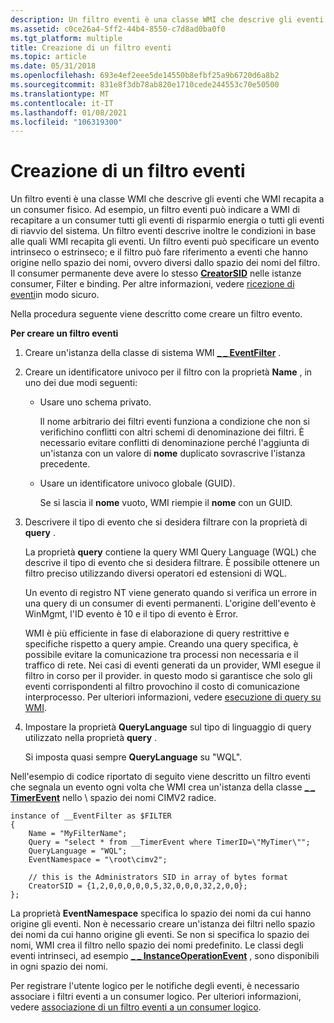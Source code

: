 ```yaml
---
description: Un filtro eventi è una classe WMI che descrive gli eventi che WMI recapita a un consumer fisico.
ms.assetid: c0ce26a4-5ff2-44b4-8550-c7d8ad0ba0f0
ms.tgt_platform: multiple
title: Creazione di un filtro eventi
ms.topic: article
ms.date: 05/31/2018
ms.openlocfilehash: 693e4ef2eee5de14550b8efbf25a9b6720d6a8b2
ms.sourcegitcommit: 831e8f3db78ab820e1710cede244553c70e50500
ms.translationtype: MT
ms.contentlocale: it-IT
ms.lasthandoff: 01/08/2021
ms.locfileid: "106319300"
---
```

# <a name="creating-an-event-filter"></a>Creazione di un filtro eventi

Un filtro eventi è una classe WMI che descrive gli eventi che WMI recapita a un consumer fisico. Ad esempio, un filtro eventi può indicare a WMI di recapitare a un consumer tutti gli eventi di risparmio energia o tutti gli eventi di riavvio del sistema. Un filtro eventi descrive inoltre le condizioni in base alle quali WMI recapita gli eventi. Un filtro eventi può specificare un evento intrinseco o estrinseco; e il filtro può fare riferimento a eventi che hanno origine nello spazio dei nomi, ovvero diversi dallo spazio dei nomi del filtro. Il consumer permanente deve avere lo stesso [**CreatorSID**](--eventconsumer.md) nelle istanze consumer, Filter e binding. Per altre informazioni, vedere [ricezione di eventi](receiving-events-securely.md)in modo sicuro.

Nella procedura seguente viene descritto come creare un filtro evento.

**Per creare un filtro eventi**

1.  Creare un'istanza della classe di sistema WMI [**\_ \_ EventFilter**](--eventfilter.md) .
2.  Creare un identificatore univoco per il filtro con la proprietà **Name** , in uno dei due modi seguenti:

    -   Usare uno schema privato.

        Il nome arbitrario dei filtri eventi funziona a condizione che non si verifichino conflitti con altri schemi di denominazione dei filtri. È necessario evitare conflitti di denominazione perché l'aggiunta di un'istanza con un valore di **nome** duplicato sovrascrive l'istanza precedente.

    -   Usare un identificatore univoco globale (GUID).

        Se si lascia il **nome** vuoto, WMI riempie il **nome** con un GUID.

3.  Descrivere il tipo di evento che si desidera filtrare con la proprietà di **query** .

    La proprietà **query** contiene la query WMI Query Language (WQL) che descrive il tipo di evento che si desidera filtrare. È possibile ottenere un filtro preciso utilizzando diversi operatori ed estensioni di WQL.

    Un evento di registro NT viene generato quando si verifica un errore in una query di un consumer di eventi permanenti. L'origine dell'evento è WinMgmt, l'ID evento è 10 e il tipo di evento è Error.

    WMI è più efficiente in fase di elaborazione di query restrittive e specifiche rispetto a query ampie. Creando una query specifica, è possibile evitare la comunicazione tra processi non necessaria e il traffico di rete. Nei casi di eventi generati da un provider, WMI esegue il filtro in corso per il provider. in questo modo si garantisce che solo gli eventi corrispondenti al filtro provochino il costo di comunicazione interprocesso. Per ulteriori informazioni, vedere [esecuzione di query su WMI](querying-wmi.md).

4.  Impostare la proprietà **QueryLanguage** sul tipo di linguaggio di query utilizzato nella proprietà **query** .

    Si imposta quasi sempre **QueryLanguage** su "WQL".

Nell'esempio di codice riportato di seguito viene descritto un filtro eventi che segnala un evento ogni volta che WMI crea un'istanza della classe [**\_ \_ TimerEvent**](--timerevent.md) nello \\ spazio dei nomi CIMV2 radice.

``` syntax
instance of __EventFilter as $FILTER
{
    Name = "MyFilterName";
    Query = "select * from __TimerEvent where TimerID=\"MyTimer\"";
    QueryLanguage = "WQL";
    EventNamespace = "\root\cimv2";

    // this is the Administrators SID in array of bytes format
    CreatorSID = {1,2,0,0,0,0,0,5,32,0,0,0,32,2,0,0}; 
};
```

La proprietà **EventNamespace** specifica lo spazio dei nomi da cui hanno origine gli eventi. Non è necessario creare un'istanza dei filtri nello spazio dei nomi da cui hanno origine gli eventi. Se non si specifica lo spazio dei nomi, WMI crea il filtro nello spazio dei nomi predefinito. Le classi degli eventi intrinseci, ad esempio [**\_ \_ InstanceOperationEvent**](--instanceoperationevent.md) , sono disponibili in ogni spazio dei nomi.

Per registrare l'utente logico per le notifiche degli eventi, è necessario associare i filtri eventi a un consumer logico. Per ulteriori informazioni, vedere [associazione di un filtro eventi a un consumer logico](binding-an-event-filter-with-a-logical-consumer.md).

 

 




